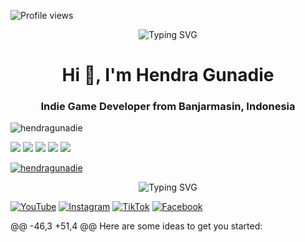 
![Profile views](https://visitor-badge.laobi.icu/badge?page_id=hendragunadie)

<p align="center">
  <img src="https://readme-typing-svg.demolab.com?font=Fira+Code&pause=1000&color=ffffff&left=true&width=1000&lines=My+Tech+Stack" alt="Typing SVG" />
</p>
<h1 align="center">Hi 👋, I'm Hendra Gunadie</h1>
<h3 align="center">Indie Game Developer from Banjarmasin, Indonesia</h3>

<p align="left"> <img src="https://komarev.com/ghpvc/?username=hendragunadie&label=Profile%20views&color=0e75b6&style=flat" alt="hendragunadie" /> </p>

<img src="https://img.shields.io/badge/C%23-239120?style=for-the-badge&logo=csharp&logoColor=white" />  <img src="https://img.shields.io/badge/Unity-100000?style=for-the-badge&logo=unity&logoColor=white" /> <img src="https://img.shields.io/badge/PHP-777BB4?style=for-the-badge&logo=php&logoColor=white" /> <img src="https://img.shields.io/badge/CSS3-1572B6?style=for-the-badge&logo=css3&logoColor=white" /> <img src="https://img.shields.io/badge/HTML5-E34F26?style=for-the-badge&logo=html5&logoColor=white" />
<p align="left"> <a href="https://github.com/ryo-ma/github-profile-trophy"><img src="https://github-profile-trophy.vercel.app/?username=hendragunadie" alt="hendragunadie" /></a> </p>

<p align="center">
  <img src="https://readme-typing-svg.demolab.com?font=Fira+Code&pause=1000&color=ffffff&left=true&width=1200&lines=In+addition+to+web+development,+I+also+regularly+create+video+content+about+game+development." alt="Typing SVG" />

[![YouTube](https://img.shields.io/badge/YouTube-FF0000?style=for-the-badge&logo=youtube&logoColor=white)](https://www.youtube.com/@hendragunadie) [![Instagram](https://img.shields.io/badge/Instagram-E4405F?style=for-the-badge&logo=instagram&logoColor=white)](https://www.instagram.com/hendragunadiee/) [![TikTok](https://img.shields.io/badge/TikTok-000000?style=for-the-badge&logo=tiktok&logoColor=white)](https://www.tiktok.com/@hendragunadie?is_from_webapp=1&sender_device=pc) [![Facebook](https://img.shields.io/badge/Facebook-1877F2?style=for-the-badge&logo=facebook&logoColor=white)](https://www.facebook.com/yeh.hendra)


<picture>
<source media="(prefers-color-scheme: dark)" srcset="https://raw.githubusercontent.com/HendraGunadie/HendraGunadie/output/pacman-contribution-graph-dark.svg">
@@ -46,3 +51,4 @@ Here are some ideas to get you started:



